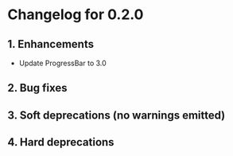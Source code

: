 # Changelog for 0.2.0

## 1. Enhancements

* Update ProgressBar to 3.0

## 2. Bug fixes

## 3. Soft deprecations (no warnings emitted)

## 4. Hard deprecations
